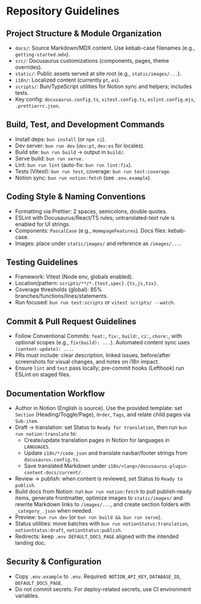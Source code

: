 # Repository Guidelines

## Project Structure & Module Organization
- `docs/`: Source Markdown/MDX content. Use kebab-case filenames (e.g., `getting-started.mdx`).
- `src/`: Docusaurus customizations (components, pages, theme overrides).
- `static/`: Public assets served at site root (e.g., `static/images/...`).
- `i18n/`: Localized content (currently `pt`, `es`).
- `scripts/`: Bun/TypeScript utilities for Notion sync and helpers; includes tests.
- Key config: `docusaurus.config.ts`, `vitest.config.ts`, `eslint.config.mjs`, `.prettierrc.json`.

## Build, Test, and Development Commands
- Install deps: `bun install` (or `npm ci`).
- Dev server: `bun run dev` (`dev:pt`, `dev:es` for locales).
- Build site: `bun run build` → output in `build/`.
- Serve build: `bun run serve`.
- Lint: `bun run lint` (auto-fix: `bun run lint:fix`).
- Tests (Vitest): `bun run test`, coverage: `bun run test:coverage`.
- Notion sync: `bun run notion:fetch` (see `.env.example`).

## Coding Style & Naming Conventions
- Formatting via Prettier: 2 spaces, semicolons, double quotes.
- ESLint with Docusaurus/React/TS rules; untranslated-text rule is enabled for UI strings.
- Components: `PascalCase` (e.g., `HomepageFeatures`). Docs files: kebab-case.
- Images: place under `static/images/` and reference as `/images/...`.

## Testing Guidelines
- Framework: Vitest (Node env, globals enabled).
- Location/pattern: `scripts/**/*.{test,spec}.{ts,js,tsx}`.
- Coverage thresholds (global): 85% branches/functions/lines/statements.
- Run focused: `bun run test:scripts` or `vitest scripts/ --watch`.

## Commit & Pull Request Guidelines
- Follow Conventional Commits: `feat:`, `fix:`, `build:`, `ci:`, `chore:`, with optional scopes (e.g., `fix(build): ...`). Automated content sync uses `(content-update): ...`.
- PRs must include: clear description, linked issues, before/after screenshots for visual changes, and notes on i18n impact.
- Ensure `lint` and `test` pass locally; pre-commit hooks (Lefthook) run ESLint on staged files.

## Documentation Workflow
- Author in Notion (English is source). Use the provided template: set `Section` (Heading/Toggle/Page), `Order`, `Tags`, and relate child pages via `Sub-item`.
- Draft → translation: set Status to `Ready for translation`, then run `bun run notion:translate` to:
  - Create/update translation pages in Notion for languages in `LANGUAGES`.
  - Update `i18n/*/code.json` and translate navbar/footer strings from `docusaurus.config.ts`.
  - Save translated Markdown under `i18n/<lang>/docusaurus-plugin-content-docs/current/`.
- Review → publish: when content is reviewed, set Status to `Ready to publish`.
- Build docs from Notion: run `bun run notion:fetch` to pull publish-ready items, generate frontmatter, optimize images to `static/images/` and rewrite Markdown links to `/images/...`, and create section folders with `_category_.json` when needed.
- Preview: `bun run dev` (or `bun run build && bun run serve`).
- Status utilities: move batches with `bun run notionStatus:translation`, `notionStatus:draft`, `notionStatus:publish`.
- Redirects: keep `.env DEFAULT_DOCS_PAGE` aligned with the intended landing doc.

## Security & Configuration
- Copy `.env.example` to `.env`. Required: `NOTION_API_KEY`, `DATABASE_ID`, `DEFAULT_DOCS_PAGE`.
- Do not commit secrets. For deploy-related secrets, use CI environment variables.
